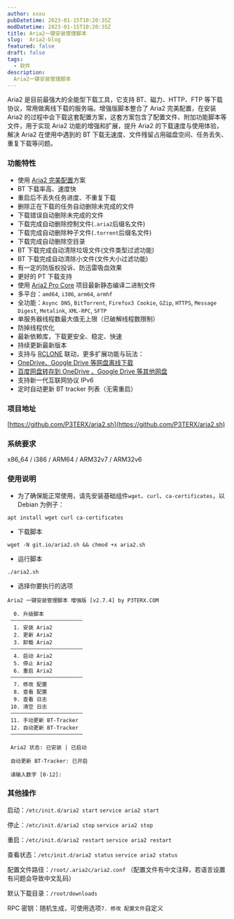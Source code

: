 ```yaml
---
author: xxxu
pubDatetime: 2023-01-15T10:20:35Z
modDatetime: 2023-01-15T10:20:35Z
title: Aria2一键安装管理脚本
slug:  Aria2-blog
featured: false
draft: false
tags:
  - 软件
description:
  Aria2一键安装管理脚本
---
```

Aria2 是目前最强大的全能型下载工具，它支持 BT、磁力、HTTP、FTP 等下载协议，常用做离线下载的服务端。增强版脚本整合了 Aria2 完美配置，在安装 Aria2 的过程中会下载这套配置方案，这套方案包含了配置文件、附加功能脚本等文件，用于实现 Aria2 功能的增强和扩展，提升 Aria2 的下载速度与使用体验，解决 Aria2 在使用中遇到的 BT 下载无速度、文件残留占用磁盘空间、任务丢失、重复下载等问题。

### 功能特性

* 使用 [Aria2 完美配置](https://github.com/P3TERX/aria2.conf)方案
* BT 下载率高、速度快
* 重启后不丢失任务进度、不重复下载
* 删除正在下载的任务自动删除未完成的文件
* 下载错误自动删除未完成的文件
* 下载完成自动删除控制文件(`.aria2`后缀名文件)
* 下载完成自动删除种子文件(`.torrent`后缀名文件)
* 下载完成自动删除空目录
* BT 下载完成自动清除垃圾文件(文件类型过滤功能)
* BT 下载完成自动清除小文件(文件大小过滤功能)
* 有一定的防版权投诉、防迅雷吸血效果
* 更好的 PT 下载支持
* 使用 [Aria2 Pro Core](https://github.com/P3TERX/Aria2-Pro-Core) 项目最新静态编译二进制文件
* 多平台：`amd64`, `i386`, `arm64`, `armhf`
* 全功能：`Async DNS`, `BitTorrent`, `Firefox3 Cookie`, `GZip`, `HTTPS`, `Message Digest`, `Metalink`, `XML-RPC`, `SFTP`
* 单服务器线程数最大值无上限（已破解线程数限制）
* 防掉线程优化
* 最新依赖库，下载更安全、稳定、快速
* 持续更新最新版本
* 支持与 [RCLONE](https://rclone.org/) 联动，更多扩展功能与玩法：
* [OneDrive、Google Drive 等网盘离线下载](https://p3terx.com/archives/offline-download-of-onedrive-gdrive.html)
* [百度网盘转存到 OneDrive 、Google Drive 等其他网盘](https://p3terx.com/archives/baidunetdisk-transfer-to-onedrive-and-google-drive.html)
* 支持新一代互联网协议 IPv6
* 定时自动更新 BT tracker 列表（无需重启）

### 项目地址

[https://github.com/P3TERX/aria2.sh](https://github.com/P3TERX/aria2.sh)

### 系统要求

x86_64 / i386 / ARM64 / ARM32v7 / ARM32v6

### 使用说明

* 为了确保能正常使用，请先安装基础组件`wget`、`curl`、`ca-certificates`，以 Debian 为例子：

```
apt install wget curl ca-certificates
```

* 下载脚本

```
wget -N git.io/aria2.sh && chmod +x aria2.sh
```

* 运行脚本

```
./aria2.sh
```

* 选择你要执行的选项

```
Aria2 一键安装管理脚本 增强版 [v2.7.4] by P3TERX.COM
 
  0. 升级脚本
 ———————————————————————
  1. 安装 Aria2
  2. 更新 Aria2
  3. 卸载 Aria2
 ———————————————————————
  4. 启动 Aria2
  5. 停止 Aria2
  6. 重启 Aria2
 ———————————————————————
  7. 修改 配置
  8. 查看 配置
  9. 查看 日志
 10. 清空 日志
 ———————————————————————
 11. 手动更新 BT-Tracker
 12. 自动更新 BT-Tracker
 ———————————————————————

 Aria2 状态: 已安装 | 已启动

 自动更新 BT-Tracker: 已开启

 请输入数字 [0-12]:
```

### 其他操作

启动：`/etc/init.d/aria2 start`  `service aria2 start`

停止：`/etc/init.d/aria2 stop`  `service aria2 stop`

重启：`/etc/init.d/aria2 restart`  `service aria2 restart`

查看状态：`/etc/init.d/aria2 status`  `service aria2 status`

配置文件路径：`/root/.aria2c/aria2.conf` （配置文件有中文注释，若语言设置有问题会导致中文乱码）

默认下载目录：`/root/downloads`

RPC 密钥：随机生成，可使用选项`7. 修改 配置文件`自定义

